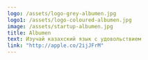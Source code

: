 ```yaml
---
logo: /assets/logo-grey-albumen.jpg
logo1: /assets/logo-coloured-albumen.jpg
image: /assets/startup-albumen.jpg
title: Albumen
text: Изучай казахский язык с удовольствием
link: "http://apple.co/2ijJFrM"
---
```

